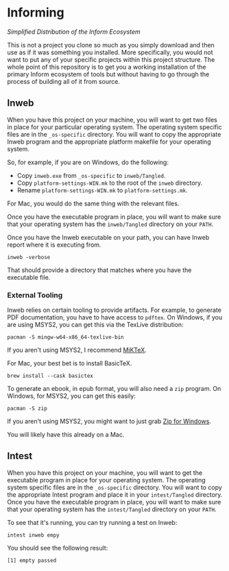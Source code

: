 # Informing

_Simplified Distribution of the Inform Ecosystem_

This is not a project you clone so much as you simply download and then use as if it was something you installed. More specifically, you would not want to put any of your specific projects within this project structure. The whole point of this repository is to get you a working installation of the primary Inform ecosystem of tools but without having to go through the process of building all of it from source.

## Inweb

When you have this project on your machine, you will want to get two files in place for your particular operating system. The operating system specific files are in the `_os-specific` directory. You will want to copy the appropriate Inweb program and the appropriate platform makefile for your operating system.

So, for example, if you are on Windows, do the following:

- Copy `inweb.exe` from `_os-specific` to `inweb/Tangled`.
- Copy `platform-settings-WIN.mk` to the root of the `inweb` directory.
- Rename `platform-settings-WIN.mk` to `platform-settings.mk`.

For Mac, you would do the same thing with the relevant files.

Once you have the executable program in place, you will want to make sure that your operating system has the `inweb/Tangled` directory on your `PATH`.

Once you have the Inweb executable on your path, you can have Inweb report where it is executing from.

```shell
inweb -verbose
```

That should provide a directory that matches where you have the executable file.

### External Tooling

Inweb relies on certain tooling to provide artifacts. For example, to generate PDF documentation, you have to have access to `pdftex`. On Windows, if you are using MSYS2, you can get this via the TexLive distribution:

```shell
pacman -S mingw-w64-x86_64-texlive-bin
```

If you aren't using MSYS2, I recommend [MiKTeX](https://miktex.org/).

For Mac, your best bet is to install BasicTeX.

```shell
brew install --cask basictex
```

To generate an ebook, in epub format, you will also need a `zip` program. On Windows, for MSYS2, you can get this easily:

```shell
pacman -S zip
```

If you aren't using MSYS2, you might want to just grab [Zip for Windows](https://gnuwin32.sourceforge.net/packages/zip.htm).

You will likely have this already on a Mac.

## Intest

When you have this project on your machine, you will want to get the executable program in place for your operating system. The operating system specific files are in the `_os-specific` directory. You will want to copy the appropriate Intest program and place it in your `intest/Tangled` directory. Once you have the executable program in place, you will want to make sure that your operating system has the `intest/Tangled` directory on your `PATH`.

To see that it's running, you can try running a test on Inweb:

```shell
intest inweb empy
```

You should see the following result:

```
[1] empty passed
```
